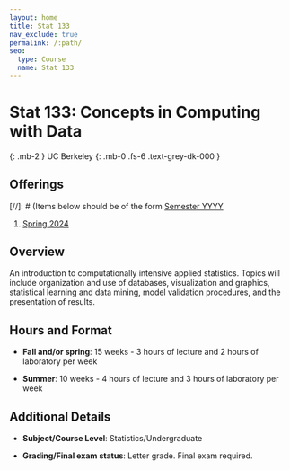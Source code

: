 ```yaml
---
layout: home
title: Stat 133
nav_exclude: true
permalink: /:path/
seo:
  type: Course
  name: Stat 133
---
```


# Stat 133: Concepts in Computing with Data
{: .mb-2 }
UC Berkeley
{: .mb-0 .fs-6 .text-grey-dk-000 }


## Offerings

[//]: # (Items below should be of the form [Semester YYYY](semester-year)

1. [Spring 2024](spring-2024)

## Overview

An introduction to computationally intensive applied statistics. Topics will include organization and use of databases, visualization and graphics, statistical learning and data mining, model validation procedures, and the presentation of results.

## Hours and Format

- **Fall and/or spring**: 15 weeks - 3 hours of lecture and 2 hours of laboratory per week

- **Summer**: 10 weeks - 4 hours of lecture and 3 hours of laboratory per week

## Additional Details

- **Subject/Course Level**: Statistics/Undergraduate

- **Grading/Final exam status**: Letter grade. Final exam required.
